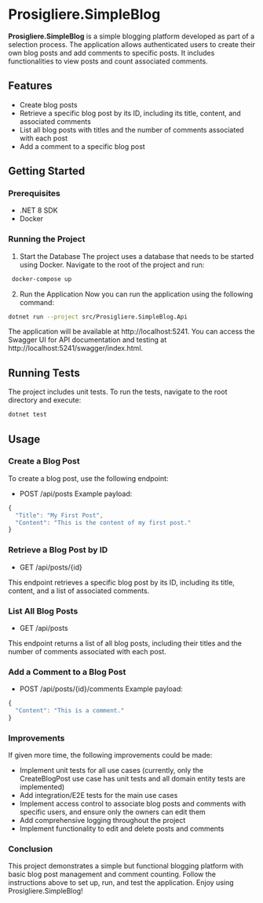 
# Prosigliere.SimpleBlog

**Prosigliere.SimpleBlog** is a simple blogging platform developed as part of a selection process. The application allows authenticated users to create their own blog posts and add comments to specific posts. It includes functionalities to view posts and count associated comments.

## Features

- Create blog posts
- Retrieve a specific blog post by its ID, including its title, content, and associated comments
- List all blog posts with titles and the number of comments associated with each post
- Add a comment to a specific blog post

## Getting Started

### Prerequisites
- .NET 8 SDK
- Docker

### Running the Project
1. Start the Database
The project uses a database that needs to be started using Docker. Navigate to the root of the project and run:

```bash
 docker-compose up
```
2. Run the Application
Now you can run the application using the following command:

```bash
dotnet run --project src/Prosigliere.SimpleBlog.Api
```
The application will be available at http://localhost:5241. You can access the Swagger UI for API documentation and testing at http://localhost:5241/swagger/index.html.

## Running Tests

The project includes unit tests. To run the tests, navigate to the root directory and execute:

```bash
dotnet test
```

## Usage

### Create a Blog Post

To create a blog post, use the following endpoint:

- POST /api/posts
Example payload:

```javascript
{
  "Title": "My First Post",
  "Content": "This is the content of my first post."
}


```

### Retrieve a Blog Post by ID

- GET /api/posts/{id}

This endpoint retrieves a specific blog post by its ID, including its title, content, and a list of associated comments.

### List All Blog Posts

- GET /api/posts

This endpoint returns a list of all blog posts, including their titles and the number of comments associated with each post.

### Add a Comment to a Blog Post
- POST /api/posts/{id}/comments
Example payload:

```javascript
{
  "Content": "This is a comment."
}
```
### Improvements
If given more time, the following improvements could be made:

- Implement unit tests for all use cases (currently, only the CreateBlogPost use case has unit tests and all domain entity tests are implemented)
- Add integration/E2E tests for the main use cases
- Implement access control to associate blog posts and comments with specific users, and ensure only the owners can edit them
- Add comprehensive logging throughout the project
- Implement functionality to edit and delete posts and comments

### Conclusion
This project demonstrates a simple but functional blogging platform with basic blog post management and comment counting. Follow the instructions above to set up, run, and test the application. Enjoy using Prosigliere.SimpleBlog!
